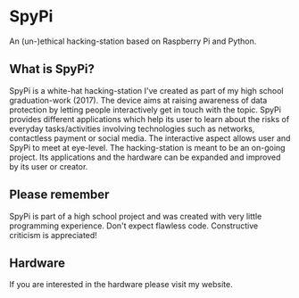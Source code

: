 # SpyPi
An (un-)ethical hacking-station based on Raspberry Pi and Python.

## What is SpyPi?
SpyPi is a white-hat hacking-station I've created as part of my high school graduation-work (2017). The device aims at raising awareness of data protection by letting people interactively get in touch with the topic. SpyPi provides different applications which help its user to learn about the risks of everyday tasks/activities involving technologies such as networks, contactless payment or social media. The interactive aspect allows user and SpyPi to meet at eye-level. The hacking-station is meant to be an on-going project. Its applications and the hardware can be expanded and improved by its user or creator.

## Please remember 
SpyPi is part of a high school project and was created with very little programming experience. Don't expect flawless code. Constructive criticism is appreciated!

## Hardware 
If you are interested in the hardware please visit my website.
